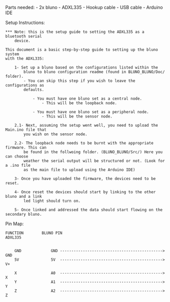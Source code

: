 	
Parts needed:
	- 2x bluno
	- ADXL335
	- Hookup cable
	- USB cable
	- Arduino IDE
	
Setup Instructions:

	*** Note: this is the setup guide to setting the ADXL335 as a bluetooth serial
		device.
	
	This document is a basic step-by-step guide to setting up the bluno system
	with the ADXL335:
		
		1- Set up a bluno based on the configurations listed within the 
			bluno to bluno configuration readme (found in BLUNO_BLUNO/Doc/ folder).
			- You can skip this step if you wish to leave the configurations as 
			defaults.
			
				- You must have one bluno set as a central node.
					- This will be the loopback node.
					
				- You must have one bluno set as a peripheral node.
					- This will be the sensor node.
			
		2.1- Next, assuming the setup went well, you need to upload the Main.ino file that
			you wish on the sensor node.
			
		2.2- The loopback node needs to be burnt with the appropriate firmware. This can
			be found in the follwoing folder. (BLUNO_BLUNO/Src/) Here you can choose
			weather the serial output will be structured or not. (Look for a .ino file
			as the main file to upload using the Arduino IDE)
			
		3- Once you have uploaded the firmware, the devices need to be reset.
		
		4- Once reset the devices should start by linking to the other bluno and a link
			led light should turn on.
			
		5- Once linked and addressed the data should start flowing on the secondary bluno.
		
Pin Map:
	
	FUNCTION		BLUNO PIN											ADXL335
		
		
		GND				GND ---------------------------------------------> GND
		5V				5V	---------------------------------------------> V+
		
		X				A0 	---------------------------------------------> X
		Y				A1	---------------------------------------------> Y
		Z				A2	---------------------------------------------> Z